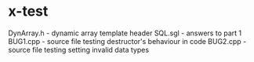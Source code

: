 # x-test

DynArray.h - dynamic array template header
SQL.sgl - answers to part 1
BUG1.cpp - source file testing destructor's behaviour in code
BUG2.cpp - source file testing setting invalid data types
